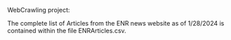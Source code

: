 WebCrawling project:

The complete list of Articles from the ENR news website as of 1/28/2024 is contained within the file ENRArticles.csv.

